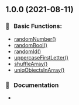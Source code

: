 ## 1.0.0 (2021-08-11)

### :rocket: &nbsp; Basic Functions:
  * [randomNumber()]()
  * [randomBool()]()
  * [randomId()]()
  * [uppercaseFirstLetter()]()
  * [shuffleArray()]()
  * [uniqObjectsInArray()]()
 
### :memo: &nbsp; Documentation
  * []()